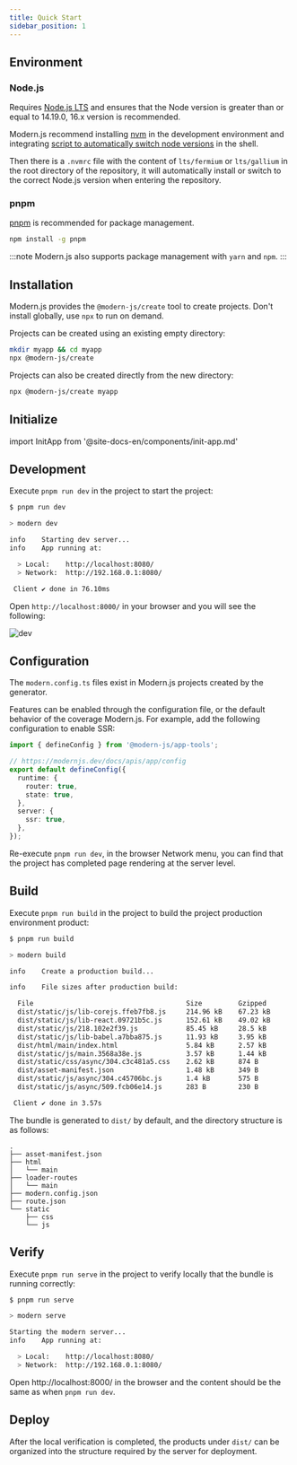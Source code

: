 ```yaml
---
title: Quick Start
sidebar_position: 1
---
```


## Environment

### Node.js

Requires [Node.js LTS](https://github.com/nodejs/Release) and ensures that the Node version is greater than or equal to 14.19.0, 16.x version is recommended.

Modern.js recommend installing [nvm](https://github.com/nvm-sh/nvm#install--update-script) in the development environment and integrating [script to automatically switch node versions](https://github.com/nvm-sh/nvm#deeper-shell-integration) in the shell.

Then there is a `.nvmrc` file with the content of `lts/fermium` or `lts/gallium` in the root directory of the repository, it will automatically install or switch to the correct Node.js version when entering the repository.

### pnpm

[pnpm](https://pnpm.io/installation) is recommended for package management.

```bash
npm install -g pnpm
```

:::note
Modern.js also supports package management with `yarn` and `npm`.
:::

## Installation

Modern.js provides the `@modern-js/create` tool to create projects. Don't install globally, use `npx` to run on demand.

Projects can be created using an existing empty directory:

```bash
mkdir myapp && cd myapp
npx @modern-js/create
```

Projects can also be created directly from the new directory:

```bash
npx @modern-js/create myapp
```

## Initialize

import InitApp from '@site-docs-en/components/init-app.md'

<InitApp />

## Development

Execute `pnpm run dev` in the project to start the project:

```bash
$ pnpm run dev

> modern dev

info    Starting dev server...
info    App running at:

  > Local:    http://localhost:8080/
  > Network:  http://192.168.0.1:8080/

 Client ✔ done in 76.10ms
```

Open `http://localhost:8000/` in your browser and you will see the following:

![dev](https://lf3-static.bytednsdoc.com/obj/eden-cn/nuvjhpqnuvr/modern-website/dev.png)

## Configuration

The `modern.config.ts` files exist in Modern.js projects created by the generator.

Features can be enabled through the configuration file, or the default behavior of the coverage Modern.js. For example, add the following configuration to enable SSR:

```ts
import { defineConfig } from '@modern-js/app-tools';

// https://modernjs.dev/docs/apis/app/config
export default defineConfig({
  runtime: {
    router: true,
    state: true,
  },
  server: {
    ssr: true,
  },
});
```

Re-execute `pnpm run dev`, in the browser Network menu, you can find that the project has completed page rendering at the server level.

## Build

Execute `pnpm run build` in the project to build the project production environment product:

```bash
$ pnpm run build

> modern build

info    Create a production build...

info    File sizes after production build:

  File                                      Size         Gzipped
  dist/static/js/lib-corejs.ffeb7fb8.js     214.96 kB    67.23 kB
  dist/static/js/lib-react.09721b5c.js      152.61 kB    49.02 kB
  dist/static/js/218.102e2f39.js            85.45 kB     28.5 kB
  dist/static/js/lib-babel.a7bba875.js      11.93 kB     3.95 kB
  dist/html/main/index.html                 5.84 kB      2.57 kB
  dist/static/js/main.3568a38e.js           3.57 kB      1.44 kB
  dist/static/css/async/304.c3c481a5.css    2.62 kB      874 B
  dist/asset-manifest.json                  1.48 kB      349 B
  dist/static/js/async/304.c45706bc.js      1.4 kB       575 B
  dist/static/js/async/509.fcb06e14.js      283 B        230 B

 Client ✔ done in 3.57s
 ```

The bundle is generated to `dist/` by default, and the directory structure is as follows:

```
.
├── asset-manifest.json
├── html
│   └── main
├── loader-routes
│   └── main
├── modern.config.json
├── route.json
└── static
    ├── css
    └── js
```

## Verify

Execute `pnpm run serve` in the project to verify locally that the bundle is running correctly:

```bash
$ pnpm run serve

> modern serve

Starting the modern server...
info    App running at:

  > Local:    http://localhost:8080/
  > Network:  http://192.168.0.1:8080/
```

Open http://localhost:8000/ in the browser and the content should be the same as when `pnpm run dev`.

## Deploy

After the local verification is completed, the products under `dist/` can be organized into the structure required by the server for deployment.
